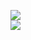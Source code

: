 [![](https://img.shields.io/badge/Made%20With-Github%20Spray-lightgrey.svg?style=for-the-badge&logo=github)](https://github.com/Annihil/github-spray#6680)  
[![](https://i.imgur.com/2DrTn0Z.gif)](https://github.com/Annihil/github-spray)